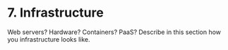 # 7. Infrastructure

Web servers? Hardware? Containers? PaaS? Describe in this section how you infrastructure looks like.
